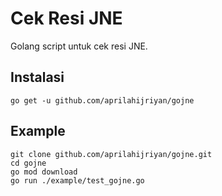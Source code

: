 # Cek Resi JNE

Golang script untuk cek resi JNE.


## Instalasi

```
go get -u github.com/aprilahijriyan/gojne
```

## Example

```
git clone github.com/aprilahijriyan/gojne.git
cd gojne
go mod download
go run ./example/test_gojne.go
```
